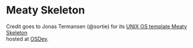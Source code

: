 # Meaty Skeleton

Credit goes to Jonas Termansen (@sortie) for its [UNIX OS template Meaty Skeleton](gitlab.com/sortie/meaty-skeleton)  
hosted at [OSDev](wiki.osdev.org/Meaty_Skeleton).



